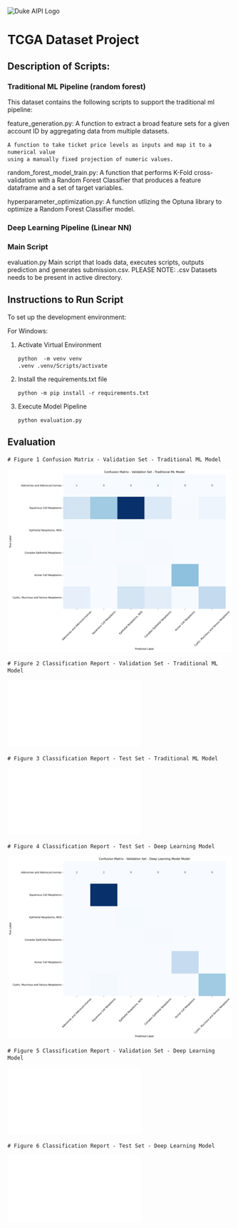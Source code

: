 ![Duke AIPI Logo](https://storage.googleapis.com/aipi_datasets/Duke-AIPI-Logo.png)

# TCGA Dataset Project

## Description of Scripts:

### Traditional ML Pipeline (random forest)

This dataset contains the following scripts to support the traditional ml pipeline:

feature_generation.py: 
    A function to extract a broad feature sets for a given account ID 
    by aggregating data from multiple datasets.
    
    A function to take ticket price levels as inputs and map it to a numerical value
    using a manually fixed projection of numeric values. 

random_forest_model_train.py:
    A function that performs K-Fold cross-validation with a Random Forest Classifier
    that produces a feature dataframe and a set of target variables. 
   
hyperparameter_optimization.py:
    A function utlizing the Optuna library to optimize a Random Forest Classifier model.

### Deep Learning Pipeline (Linear NN)

### Main Script

evaluation.py
    Main script that loads data, executes scripts, outputs prediction and generates submission.csv.
    PLEASE NOTE: .csv Datasets needs to be present in active directory. 

## Instructions to Run Script

To set up the development environment: 

For Windows:

1) Activate Virtual Environment
   ```
   python  -m venv venv
   .venv .venv/Scripts/activate 
   ```
    
2) Install the requirements.txt file
    ``` 
    python -m pip install -r requirements.txt 
    ```

3) Execute Model Pipeline
    ``` 
    python evaluation.py 
    ```

## Evaluation

    # Figure 1 Confusion Matrix - Validation Set - Traditional ML Model
![Figure 1](Analysis/confusion_matrix_validation_ml.png)

    # Figure 2 Classification Report - Validation Set - Traditional ML Model
![Figure 2](Analysis/classification_report_val_ml.txt)

    # Figure 3 Classification Report - Test Set - Traditional ML Model
![Figure 3](Analysis/classification_report_test_ml.txt)

    # Figure 4 Classification Report - Test Set - Deep Learning Model
![Figure 4](Analysis/confusion_matrix_validation_deep_learning.png)

    # Figure 5 Classification Report - Validation Set - Deep Learning Model
![Figure 5](Analysis/classification_report_val_deep_learning.txt)

    # Figure 6 Classification Report - Test Set - Deep Learning Model
![Figure 6](Analysis/classification_report_test_deep_learning.txt)